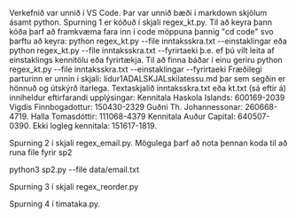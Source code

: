 Verkefnið var unnið í VS Code. Þar var unnið bæði i markdown skjölum ásamt python. 
Spurning 1 er kóðuð í skjali  regex_kt.py. Til að keyra þann kóða þarf að framkvæma fara inn í code möppuna þannig "cd code" svo þarftu að keyra: 
python regex_kt.py --file inntaksskra.txt --einstaklingar eða 
python regex_kt.py --file inntaksskra.txt --fyrirtaeki 
þ.e. ef þú vilt leita af einstaklings kennitölu eða fyrirtækja. Til að finna báðar í einu geriru python regex_kt.py --file inntaksskra.txt --einstaklingar --fyrirtaeki 
Fræðilegi parturinn er unnin í skjali: lidur1ADALSKJALskilatessu.md þar sem segðin er hönnuð og útskýrð ítarlega. Textaskjalið inntaksskra.txt eða kt.txt (sá eftir á) inniheldur eftirfarandi upplýsingar: 
Kennitala Haskola Islands: 600169-2039
Vigdis Finnbogadottur: 150430-2329 
Guðni Th. Johannessonar: 260668-4719. 
Halla Tomasdóttir: 111068-4379
Kennitala Auður Capital: 640507-0390. 
Ekki logleg kennitala: 151617-1819.


Spurning 2 í skjali regex_email.py.
Mögulega þarf að nota þennan koda til að runa file fyrir sp2

python3 sp2.py --file data/email.txt


Spurning 3 í skjali regex_reorder.py


Spurning 4 í timataka.py.
